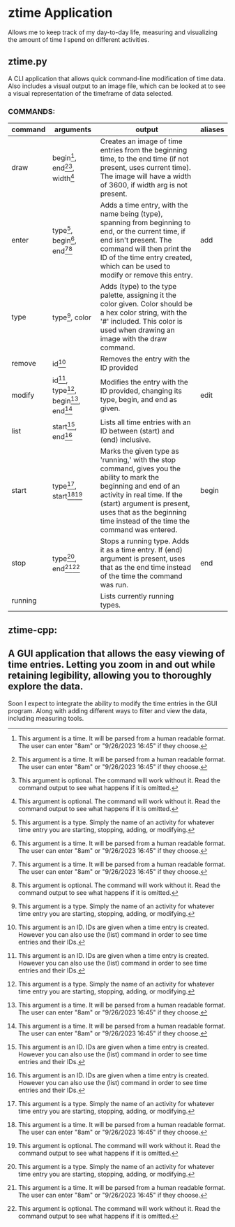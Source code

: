 # ztime Application
Allows me to keep track of my day-to-day life, measuring and visualizing the amount of time I spend on different activities.

## ztime.py
A CLI application that allows quick command-line modification of time data. Also includes a visual output to an image file, which can be looked at to see a visual representation of the timeframe of data selected.
### COMMANDS:
| command | arguments | output | aliases |
| --- | --- | --- | --- |
| draw | begin[^1], end[^1][^2], width[^2] | Creates an image of time entries from the beginning time, to the end time (if not present, uses current time). The image will have a width of 3600, if width arg is not present. | &nbsp; |
| enter | type[^3], begin[^1], end[^1][^2] | Adds a time entry, with the name being (type), spanning from beginning to end, or the current time, if end isn't present. The command will then print the ID of the time entry created, which can be used to modify or remove this entry. | add |
| type | type[^3], color | Adds (type) to the type palette, assigning it the color given. Color should be a hex color string, with the '#' included. This color is used when drawing an image with the draw command. | &nbsp; |
| remove | id[^4] | Removes the entry with the ID provided | &nbsp; |
| modify | id[^4], type[^3], begin[^1], end[^1] | Modifies the entry with the ID provided, changing its type, begin, and end as given. | edit |
| list | start[^4], end[^4] | Lists all time entries with an ID between (start) and (end) inclusive. | &nbsp; |
| start | type[^3], start[^1][^2] | Marks the given type as 'running,' with the stop command, gives you the ability to mark the beginning and end of an activity in real time. If the (start) argument is present, uses that as the beginning time instead of the time the command was entered. | begin |
| stop | type[^3], end[^1][^2] | Stops a running type. Adds it as a time entry. If (end) argument is present, uses that as the end time instead of the time the command was run. | end |
| running | &nbsp; | Lists currently running types. | &nbsp; |

[^1]: This argument is a time. It will be parsed from a human readable format. The user can enter "8am" or "9/26/2023 16:45" if they choose.
[^2]: This argument is optional. The command will work without it. Read the command output to see what happens if it is omitted.
[^3]: This argument is a type. Simply the name of an activity for whatever time entry you are starting, stopping, adding, or modifying.
[^4]: This argument is an ID. IDs are given when a time entry is created. However you can also use the (list) command in order to see time entries and their IDs.

## ztime-cpp:
A GUI application that allows the easy viewing of time entries. Letting you zoom in and out while retaining legibility, allowing you to thoroughly explore the data.
------
Soon I expect to integrate the ability to modify the time entries in the GUI program. Along with adding different ways to filter and view the data, including measuring tools.
